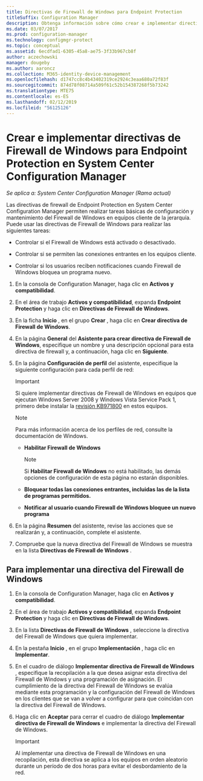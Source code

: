 ```yaml
---
title: Directivas de Firewall de Windows para Endpoint Protection
titleSuffix: Configuration Manager
description: Obtenga información sobre cómo crear e implementar directivas de firewall para Endpoint Protection en System Center 2012 Configuration Manager.
ms.date: 03/07/2017
ms.prod: configuration-manager
ms.technology: configmgr-protect
ms.topic: conceptual
ms.assetid: 6ecdfad1-6305-45a8-ae75-3f33b967cb8f
author: aczechowski
manager: dougeby
ms.author: aaroncz
ms.collection: M365-identity-device-management
ms.openlocfilehash: d1747cc8c4b43402319ce2924c3eaa680a72f83f
ms.sourcegitcommit: 874d78f08714a509f61c52b154387268f5b73242
ms.translationtype: MTE75
ms.contentlocale: es-ES
ms.lasthandoff: 02/12/2019
ms.locfileid: "56125126"
---
```

# <a name="create-and-deploy-windows-firewall-policies-for-endpoint-protection-in-system-center-configuration-manager"></a>Crear e implementar directivas de Firewall de Windows para Endpoint Protection en System Center Configuration Manager

*Se aplica a: System Center Configuration Manager (Rama actual)*

Las directivas de firewall de Endpoint Protection en System Center Configuration Manager permiten realizar tareas básicas de configuración y mantenimiento del Firewall de Windows en equipos cliente de la jerarquía. Puede usar las directivas de Firewall de Windows para realizar las siguientes tareas:  

-   Controlar si el Firewall de Windows está activado o desactivado.  

-   Controlar si se permiten las conexiones entrantes en los equipos cliente.  

-   Controlar si los usuarios reciben notificaciones cuando Firewall de Windows bloquea un programa nuevo.  

1.  En la consola de Configuration Manager, haga clic en **Activos y compatibilidad**.  

2.  En el área de trabajo **Activos y compatibilidad**, expanda **Endpoint Protection** y haga clic en **Directivas de Firewall de Windows**.  

3.  En la ficha **Inicio** , en el grupo **Crear** , haga clic en **Crear directiva de Firewall de Windows**.  

4.  En la página **General** del **Asistente para crear directiva de Firewall de Windows**, especifique un nombre y una descripción opcional para esta directiva de firewall y, a continuación, haga clic en **Siguiente**.  

5.  En la página **Configuración de perfil** del asistente, especifique la siguiente configuración para cada perfil de red:  

    > [!IMPORTANT]  
    >  Si quiere implementar directivas de Firewall de Windows en equipos que ejecutan Windows Server 2008 y Windows Vista Service Pack 1, primero debe instalar la [revisión KB971800](http://go.microsoft.com/fwlink/p/?LinkId=231239) en estos equipos.  

    > [!NOTE]  
    >  Para más información acerca de los perfiles de red, consulte la documentación de Windows.  

    -   **Habilitar Firewall de Windows**  

        > [!NOTE]  
        >  Si **Habilitar Firewall de Windows** no está habilitado, las demás opciones de configuración de esta página no estarán disponibles.  

    -   **Bloquear todas las conexiones entrantes, incluidas las de la lista de programas permitidos.**  

    -   **Notificar al usuario cuando Firewall de Windows bloquee un nuevo programa**  

6.  En la página **Resumen** del asistente, revise las acciones que se realizarán y, a continuación, complete el asistente.  

7.  Compruebe que la nueva directiva del Firewall de Windows se muestra en la lista **Directivas de Firewall de Windows** .  

##  <a name="BKMK_Assign"></a> Para implementar una directiva del Firewall de Windows  

1.  En la consola de Configuration Manager, haga clic en **Activos y compatibilidad**.  

2.  En el área de trabajo **Activos y compatibilidad**, expanda **Endpoint Protection** y haga clic en **Directivas de Firewall de Windows**.  

3.  En la lista **Directivas de Firewall de Windows** , seleccione la directiva del Firewall de Windows que quiera implementar.  

4.  En la pestaña **Inicio** , en el grupo **Implementación** , haga clic en **Implementar**.  

5.  En el cuadro de diálogo **Implementar directiva de Firewall de Windows** , especifique la recopilación a la que desea asignar esta directiva del Firewall de Windows y una programación de asignación. El cumplimiento de la directiva del Firewall de Windows se evalúa mediante esta programación y la configuración del Firewall de Windows en los clientes que se van a volver a configurar para que coincidan con la directiva del Firewall de Windows.  

6.  Haga clic en **Aceptar** para cerrar el cuadro de diálogo **Implementar directiva de Firewall de Windows** e implementar la directiva del Firewall de Windows.  

    > [!IMPORTANT]  
    >  Al implementar una directiva de Firewall de Windows en una recopilación, esta directiva se aplica a los equipos en orden aleatorio durante un período de dos horas para evitar el desbordamiento de la red.
